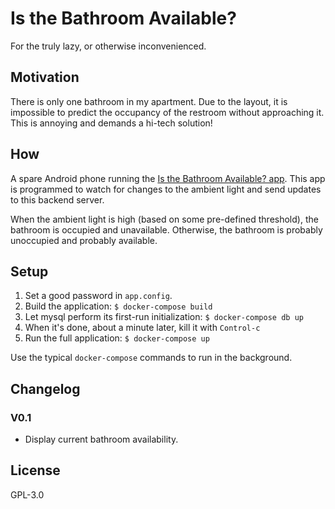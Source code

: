 # Is the Bathroom Available?

For the truly lazy, or otherwise inconvenienced.

## Motivation

There is only one bathroom in my apartment. Due to the layout, it is impossible to predict the occupancy of the restroom without approaching it. This is annoying and demands a hi-tech solution!

## How

A spare Android phone running the [Is the Bathroom Available? app](). This app is programmed to watch for changes to the ambient light and send updates to this backend server.

When the ambient light is high (based on some pre-defined threshold), the bathroom is occupied and unavailable. Otherwise, the bathroom is probably unoccupied and probably available.

## Setup

1. Set a good password in `app.config`.
2. Build the application: `$ docker-compose build`
3. Let mysql perform its first-run initialization: `$ docker-compose db up`
4. When it's done, about a minute later, kill it with `Control-c`
5. Run the full application: `$ docker-compose up`

Use the typical `docker-compose` commands to run in the background.

## Changelog

### V0.1

- Display current bathroom availability.

## License

GPL-3.0
